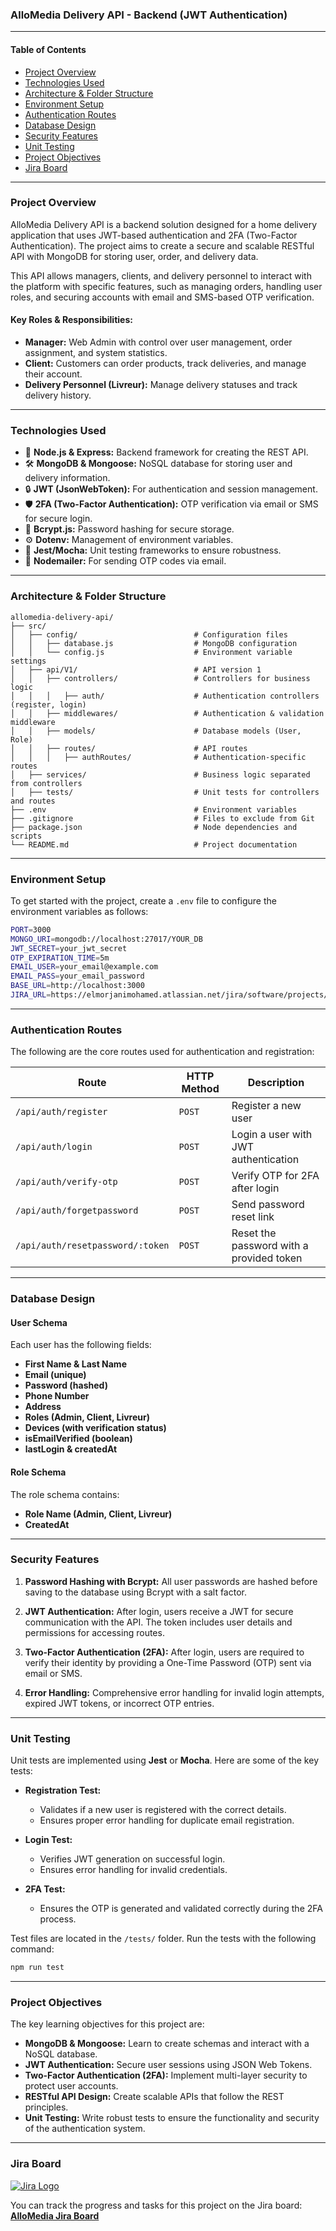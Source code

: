 ### **AlloMedia Delivery API - Backend (JWT Authentication)**

---

#### **Table of Contents**
- [Project Overview](#project-overview)
- [Technologies Used](#technologies-used)
- [Architecture & Folder Structure](#architecture-folder-structure)
- [Environment Setup](#environment-setup)
- [Authentication Routes](#authentication-routes)
- [Database Design](#database-design)
- [Security Features](#security-features)
- [Unit Testing](#unit-testing)
- [Project Objectives](#project-objectives)
- [Jira Board](#jira-board)

---

### **Project Overview**

AlloMedia Delivery API is a backend solution designed for a home delivery application that uses JWT-based authentication and 2FA (Two-Factor Authentication). The project aims to create a secure and scalable RESTful API with MongoDB for storing user, order, and delivery data. 

This API allows managers, clients, and delivery personnel to interact with the platform with specific features, such as managing orders, handling user roles, and securing accounts with email and SMS-based OTP verification.

#### **Key Roles & Responsibilities:**
- **Manager:** Web Admin with control over user management, order assignment, and system statistics.
- **Client:** Customers can order products, track deliveries, and manage their account.
- **Delivery Personnel (Livreur):** Manage delivery statuses and track delivery history.

---

### **Technologies Used**

- 🚀 **Node.js & Express:** Backend framework for creating the REST API.
- 🛠️ **MongoDB & Mongoose:** NoSQL database for storing user and delivery information.
- 🔒 **JWT (JsonWebToken):** For authentication and session management.
- 🛡️ **2FA (Two-Factor Authentication):** OTP verification via email or SMS for secure login.
- 🔑 **Bcrypt.js:** Password hashing for secure storage.
- ⚙️ **Dotenv:** Management of environment variables.
- 🧪 **Jest/Mocha:** Unit testing frameworks to ensure robustness.
- 📧 **Nodemailer:** For sending OTP codes via email.

---

### **Architecture & Folder Structure**

```
allomedia-delivery-api/
├── src/
│   ├── config/                          # Configuration files
│   │   ├── database.js                  # MongoDB configuration
│   │   └── config.js                    # Environment variable settings
│   ├── api/V1/                          # API version 1
│   │   ├── controllers/                 # Controllers for business logic
│   │   │   ├── auth/                    # Authentication controllers (register, login)
│   │   ├── middlewares/                 # Authentication & validation middleware
│   │   ├── models/                      # Database models (User, Role)
│   │   ├── routes/                      # API routes
│   │   │   ├── authRoutes/              # Authentication-specific routes
│   ├── services/                        # Business logic separated from controllers
│   ├── tests/                           # Unit tests for controllers and routes
├── .env                                 # Environment variables
├── .gitignore                           # Files to exclude from Git
├── package.json                         # Node dependencies and scripts
└── README.md                            # Project documentation
```

---

### **Environment Setup**

To get started with the project, create a `.env` file to configure the environment variables as follows:

```bash
PORT=3000
MONGO_URI=mongodb://localhost:27017/YOUR_DB
JWT_SECRET=your_jwt_secret
OTP_EXPIRATION_TIME=5m
EMAIL_USER=your_email@example.com
EMAIL_PASS=your_email_password
BASE_URL=http://localhost:3000
JIRA_URL=https://elmorjanimohamed.atlassian.net/jira/software/projects/AAA/boards/3
```

---

### **Authentication Routes**

The following are the core routes used for authentication and registration:

| Route                        | HTTP Method | Description                                   |
|-------------------------------|-------------|-----------------------------------------------|
| `/api/auth/register`          | `POST`      | Register a new user                           |
| `/api/auth/login`             | `POST`      | Login a user with JWT authentication          |
| `/api/auth/verify-otp`        | `POST`      | Verify OTP for 2FA after login                |
| `/api/auth/forgetpassword`    | `POST`      | Send password reset link                      |
| `/api/auth/resetpassword/:token` | `POST`    | Reset the password with a provided token      |

---

### **Database Design**

#### **User Schema**
Each user has the following fields:

- **First Name & Last Name**
- **Email (unique)**
- **Password (hashed)**
- **Phone Number**
- **Address**
- **Roles (Admin, Client, Livreur)**
- **Devices (with verification status)**
- **isEmailVerified (boolean)**
- **lastLogin & createdAt**

#### **Role Schema**
The role schema contains:

- **Role Name (Admin, Client, Livreur)**
- **CreatedAt**

---

### **Security Features**

1. **Password Hashing with Bcrypt:** All user passwords are hashed before saving to the database using Bcrypt with a salt factor.
   
2. **JWT Authentication:** After login, users receive a JWT for secure communication with the API. The token includes user details and permissions for accessing routes.

3. **Two-Factor Authentication (2FA):** After login, users are required to verify their identity by providing a One-Time Password (OTP) sent via email or SMS.

4. **Error Handling:** Comprehensive error handling for invalid login attempts, expired JWT tokens, or incorrect OTP entries.

---

### **Unit Testing**

Unit tests are implemented using **Jest** or **Mocha**. Here are some of the key tests:

- **Registration Test:**
  - Validates if a new user is registered with the correct details.
  - Ensures proper error handling for duplicate email registration.
  
- **Login Test:**
  - Verifies JWT generation on successful login.
  - Ensures error handling for invalid credentials.
  
- **2FA Test:**
  - Ensures the OTP is generated and validated correctly during the 2FA process.

Test files are located in the `/tests/` folder. Run the tests with the following command:

```bash
npm run test
```

---

### **Project Objectives**

The key learning objectives for this project are:

- **MongoDB & Mongoose:** Learn to create schemas and interact with a NoSQL database.
- **JWT Authentication:** Secure user sessions using JSON Web Tokens.
- **Two-Factor Authentication (2FA):** Implement multi-layer security to protect user accounts.
- **RESTful API Design:** Create scalable APIs that follow the REST principles.
- **Unit Testing:** Write robust tests to ensure the functionality and security of the authentication system.

---

### **Jira Board** 

[![Jira Logo](https://www.vectorlogo.zone/logos/atlassian_jira/atlassian_jira-icon.svg)](https://elmorjanimohamed.atlassian.net/jira/software/projects/AAA/boards/3)

You can track the progress and tasks for this project on the Jira board:  
**[AlloMedia Jira Board](https://elmorjanimohamed.atlassian.net/jira/software/projects/AAA/boards/3)**